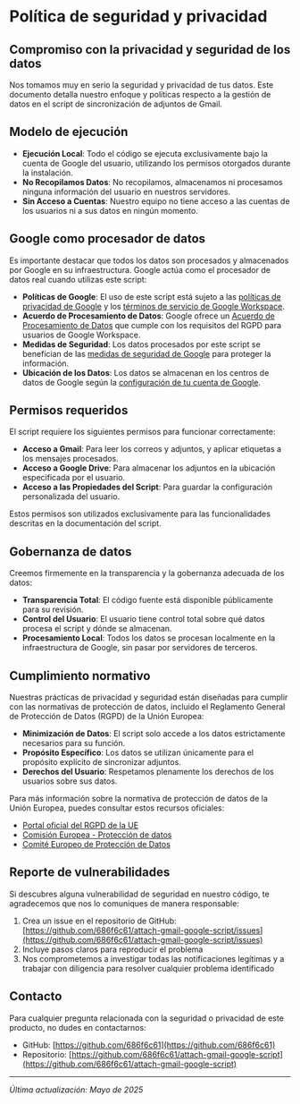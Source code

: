 # Política de seguridad y privacidad

## Compromiso con la privacidad y seguridad de los datos

Nos tomamos muy en serio la seguridad y privacidad de tus datos. Este documento detalla nuestro enfoque y políticas respecto a la gestión de datos en el script de sincronización de adjuntos de Gmail.

## Modelo de ejecución

- **Ejecución Local**: Todo el código se ejecuta exclusivamente bajo la cuenta de Google del usuario, utilizando los permisos otorgados durante la instalación.
- **No Recopilamos Datos**: No recopilamos, almacenamos ni procesamos ninguna información del usuario en nuestros servidores.
- **Sin Acceso a Cuentas**: Nuestro equipo no tiene acceso a las cuentas de los usuarios ni a sus datos en ningún momento.

## Google como procesador de datos

Es importante destacar que todos los datos son procesados y almacenados por Google en su infraestructura. Google actúa como el procesador de datos real cuando utilizas este script:

- **Políticas de Google**: El uso de este script está sujeto a las [políticas de privacidad de Google](https://policies.google.com/privacy) y los [términos de servicio de Google Workspace](https://workspace.google.com/terms/dpa_terms.html).
- **Acuerdo de Procesamiento de Datos**: Google ofrece un [Acuerdo de Procesamiento de Datos](https://workspace.google.com/terms/dpa_terms.html) que cumple con los requisitos del RGPD para usuarios de Google Workspace.
- **Medidas de Seguridad**: Los datos procesados por este script se benefician de las [medidas de seguridad de Google](https://workspace.google.com/security/) para proteger la información.
- **Ubicación de los Datos**: Los datos se almacenan en los centros de datos de Google según la [configuración de tu cuenta de Google](https://support.google.com/a/answer/7630496).

## Permisos requeridos

El script requiere los siguientes permisos para funcionar correctamente:

- **Acceso a Gmail**: Para leer los correos y adjuntos, y aplicar etiquetas a los mensajes procesados.
- **Acceso a Google Drive**: Para almacenar los adjuntos en la ubicación especificada por el usuario.
- **Acceso a las Propiedades del Script**: Para guardar la configuración personalizada del usuario.

Estos permisos son utilizados exclusivamente para las funcionalidades descritas en la documentación del script.

## Gobernanza de datos

Creemos firmemente en la transparencia y la gobernanza adecuada de los datos:

- **Transparencia Total**: El código fuente está disponible públicamente para su revisión.
- **Control del Usuario**: El usuario tiene control total sobre qué datos procesa el script y dónde se almacenan.
- **Procesamiento Local**: Todos los datos se procesan localmente en la infraestructura de Google, sin pasar por servidores de terceros.

## Cumplimiento normativo

Nuestras prácticas de privacidad y seguridad están diseñadas para cumplir con las normativas de protección de datos, incluido el Reglamento General de Protección de Datos (RGPD) de la Unión Europea:

- **Minimización de Datos**: El script solo accede a los datos estrictamente necesarios para su función.
- **Propósito Específico**: Los datos se utilizan únicamente para el propósito explícito de sincronizar adjuntos.
- **Derechos del Usuario**: Respetamos plenamente los derechos de los usuarios sobre sus datos.

Para más información sobre la normativa de protección de datos de la Unión Europea, puedes consultar estos recursos oficiales:

- [Portal oficial del RGPD de la UE](https://gdpr.eu/)
- [Comisión Europea - Protección de datos](https://ec.europa.eu/info/law/law-topic/data-protection_es)
- [Comité Europeo de Protección de Datos](https://edpb.europa.eu/)

## Reporte de vulnerabilidades

Si descubres alguna vulnerabilidad de seguridad en nuestro código, te agradecemos que nos lo comuniques de manera responsable:

1. Crea un issue en el repositorio de GitHub: [https://github.com/686f6c61/attach-gmail-google-script/issues](https://github.com/686f6c61/attach-gmail-google-script/issues)
2. Incluye pasos claros para reproducir el problema
3. Nos comprometemos a investigar todas las notificaciones legítimas y a trabajar con diligencia para resolver cualquier problema identificado

## Contacto

Para cualquier pregunta relacionada con la seguridad o privacidad de este producto, no dudes en contactarnos:

- GitHub: [https://github.com/686f6c61](https://github.com/686f6c61)
- Repositorio: [https://github.com/686f6c61/attach-gmail-google-script](https://github.com/686f6c61/attach-gmail-google-script)

---

*Última actualización: Mayo de 2025*
